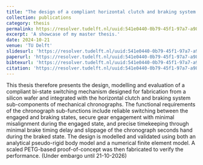 ```yaml
---
title: "The design of a compliant horizontal clutch and braking system for chronographs"
collection: publications
category: thesis
permalink: https://resolver.tudelft.nl/uuid:541e0440-0b79-45f1-97a7-a98760d9bc15
excerpt: 'A showcase of my master thesis.'
date: 2024-10-21
venue: 'TU Delft'
slidesurl: 'https://resolver.tudelft.nl/uuid:541e0440-0b79-45f1-97a7-a98760d9bc15'
paperurl: 'https://resolver.tudelft.nl/uuid:541e0440-0b79-45f1-97a7-a98760d9bc15'
bibtexurl: 'https://resolver.tudelft.nl/uuid:541e0440-0b79-45f1-97a7-a98760d9bc15'
citation: 'https://resolver.tudelft.nl/uuid:541e0440-0b79-45f1-97a7-a98760d9bc15'
---
```

This thesis therefore presents the design, modelling and evaluation of a compliant bi-state switching mechanism designed for fabrication from a silicon wafer and integrated with the horizontal clutch and braking system sub-components of mechanical chronographs. The functional requirements of the chronograph sub-functions include reliable switching between the engaged and braking states, secure gear engagement with minimal misalignment during the engaged state, and precise timekeeping through minimal brake timing delay and slippage of the chronograph seconds hand during the braked state. The design is modelled and validated using both an analytical pseudo-rigid body model and a numerical finite element model. A scaled PETG-based proof-of-concept was then fabricated to verify the performance. (Under embargo until 21-10-2026)
